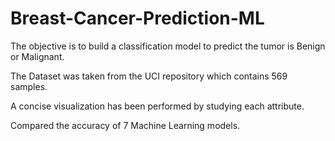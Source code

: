 # Breast-Cancer-Prediction-ML
The objective is to build a classification model to predict the tumor is Benign or Malignant.

The Dataset was taken from the UCI repository which contains 569 samples.

A concise visualization has been performed by studying each attribute.

Compared the accuracy of 7 Machine Learning models.
